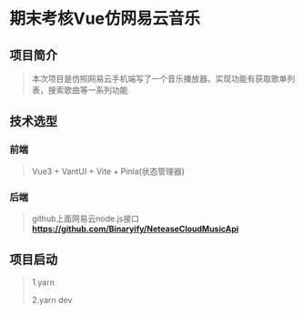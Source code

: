 # 期末考核Vue仿网易云音乐

## 项目简介

> 本次项目是仿照网易云手机端写了一个音乐播放器。实现功能有获取歌单列表，搜索歌曲等一系列功能

## 技术选型

### 前端

> Vue3 + VantUI + Vite + Pinia(状态管理器)

### 后端

> github上面网易云node.js接口  **https://github.com/Binaryify/NeteaseCloudMusicApi**

## 项目启动

> 1.yarn
>
> 2.yarn dev

